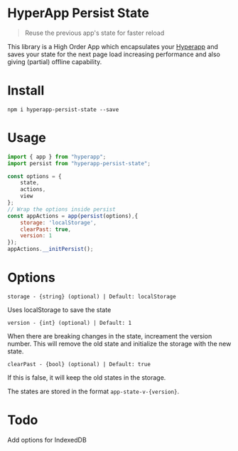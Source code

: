 # HyperApp Persist State
> Reuse the previous app's state for faster reload

This library is a High Order App which encapsulates your [Hyperapp](https://github.com/hyperapp/hyperapp) and saves your state for the next page load increasing performance and also giving (partial) offline capability.

# Install
```
npm i hyperapp-persist-state --save
```
# Usage
```js
import { app } from "hyperapp";
import persist from "hyperapp-persist-state";

const options = {
    state,
    actions,
    view
};
// Wrap the options inside persist
const appActions = app(persist(options),{
    storage: 'localStorage',
    clearPast: true,
    version: 1
});
appActions.__initPersist();
```

# Options
`storage - {string} (optional) | Default: localStorage`

Uses localStorage to save the state

`version - {int} (optional) | Default: 1`

When there are breaking changes in the state, increament the version number. This will remove the old state and initialize the storage with the new state.

`clearPast - {bool} (optional) | Default: true`

If this is false, it will keep the old states in the storage.

The states are stored in the format `app-state-v-{version}`.

# Todo
Add options for IndexedDB
